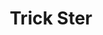 --- 
title: "Trick Ster"
publishdate: "2019-2-2T16:48:46+02:00"
src: "https://365manga.net/manga/trick-ster"
image: "https://data.365manga.net/images/thumbnails/30660-trick-ster.jpg"
description: " Mangaupdates:If you come by this girl, you better be extremely careful - nobody knows what kind of prank she will play the next moment! She practically lives to cause mischief!"
---